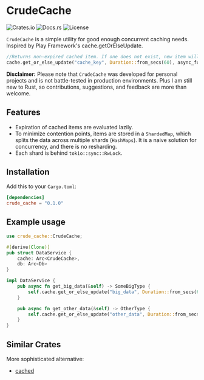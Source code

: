 # CrudeCache

![Crates.io](https://img.shields.io/crates/v/crude_cache)
![Docs.rs](https://docs.rs/crude_cache/badge.svg)
![License](https://img.shields.io/crates/l/crude_cache)

`CrudeCache` is a simple utility for good enough concurrent caching needs. Inspired by Play Framework's cache.getOrElseUpdate.

```rust
//Returns non-expired cached item. If one does not exist, new item will be cached & returned
cache.get_or_else_update("cache_key", Duration::from_secs(60), async_function).await
```

**Disclaimer:** Please note that `CrudeCache` was developed for personal projects and is not battle-tested in production environments. Plus I am still new to Rust, so contributions, suggestions, and feedback are more than welcome.

## Features

- Expiration of cached items are evaluated lazily.
- To minimize contention points, items are stored in a `ShardedMap`, which splits the data across multiple shards (`HashMaps`). It is a naive solution for concurrency, and there is no resharding.
- Each shard is behind `tokio::sync::RwLock`.

## Installation

Add this to your `Cargo.toml`:

```toml
[dependencies]
crude_cache = "0.1.0"
```

## Example usage

```rust
use crude_cache::CrudeCache;

#[derive(Clone)]
pub struct DataService {
    cache: Arc<CrudeCache>,
    db: Arc<Db>
}

impl DataService {
    pub async fn get_big_data(&self) -> SomeBigType {
        self.cache.get_or_else_update("big_data", Duration::from_secs(60), || self.db.big_data()).await
    }

    pub async fn get_other_data(&self) -> OtherType {
        self.cache.get_or_else_update("other_data", Duration::from_secs(60), || self.db.other_data()).await
    }
}
```

## Similar Crates

More sophisticated alternative:

- [cached](https://crates.io/crates/cached)

